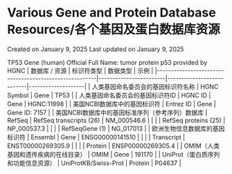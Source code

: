 # Various Gene and Protein Database Resources/各个基因及蛋白数据库资源

Created on January 9, 2025
Last updated on January 9, 2025


TP53 Gene (human)
Official Full Name: tumor protein p53 provided by HGNC
| 数据库 / 资源                                          | 标识符类型              | 数据类型                   | 示例               |
|--------------------------------------------------------|------------------------|---------------------------|--------------------|
| 人类基因命名委员会的基因标识符名称                    | HGNC Symbol           | Gene                      | TP53               |
| 人类基因命名委员会的基因标识符ID                      | HGNC ID               | Gene                      | HGNC:11998         |
| 美国NCBI数据库中的基因标识符                          | Entrez ID             | Gene                      | Gene ID: 7157      |
| 美国NCBI数据库中的基因标准序列（参考序列）数据库      | RefSeq                | RefSeq transcripts (26)   | NM_000546.6        |
|                                                        |                        | RefSeq proteins (25)      | NP_000537.3        |
|                                                        |                        | RefSeqGene (1)            | NG_017013          |
| 欧洲生物信息数据库的基因标识符                         | Ensembl               | Gene                      | ENSG00000141510    |
|                                                        |                        | Transcript                | ENST00000269305.9  |
|                                                        |                        | Protein                   | ENSP00000269305.4  |
| OMIM（人类基因和遗传疾病的在线目录）                   | OMIM                  | Gene                      | 191170             |
| UniProt（蛋白质序列和功能信息资源）                   | UniProtKB/Swiss-Prot  | Protein                   | P04637             |
